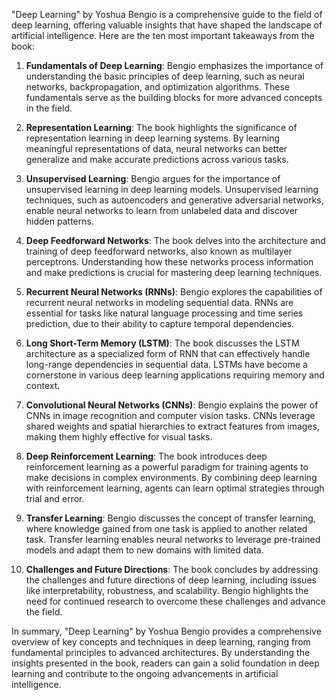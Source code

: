 "Deep Learning" by Yoshua Bengio is a comprehensive guide to the field of deep learning, offering valuable insights that have shaped the landscape of artificial intelligence. Here are the ten most important takeaways from the book:

1. **Fundamentals of Deep Learning**: Bengio emphasizes the importance of understanding the basic principles of deep learning, such as neural networks, backpropagation, and optimization algorithms. These fundamentals serve as the building blocks for more advanced concepts in the field.

2. **Representation Learning**: The book highlights the significance of representation learning in deep learning systems. By learning meaningful representations of data, neural networks can better generalize and make accurate predictions across various tasks.

3. **Unsupervised Learning**: Bengio argues for the importance of unsupervised learning in deep learning models. Unsupervised learning techniques, such as autoencoders and generative adversarial networks, enable neural networks to learn from unlabeled data and discover hidden patterns.

4. **Deep Feedforward Networks**: The book delves into the architecture and training of deep feedforward networks, also known as multilayer perceptrons. Understanding how these networks process information and make predictions is crucial for mastering deep learning techniques.

5. **Recurrent Neural Networks (RNNs)**: Bengio explores the capabilities of recurrent neural networks in modeling sequential data. RNNs are essential for tasks like natural language processing and time series prediction, due to their ability to capture temporal dependencies.

6. **Long Short-Term Memory (LSTM)**: The book discusses the LSTM architecture as a specialized form of RNN that can effectively handle long-range dependencies in sequential data. LSTMs have become a cornerstone in various deep learning applications requiring memory and context.

7. **Convolutional Neural Networks (CNNs)**: Bengio explains the power of CNNs in image recognition and computer vision tasks. CNNs leverage shared weights and spatial hierarchies to extract features from images, making them highly effective for visual tasks.

8. **Deep Reinforcement Learning**: The book introduces deep reinforcement learning as a powerful paradigm for training agents to make decisions in complex environments. By combining deep learning with reinforcement learning, agents can learn optimal strategies through trial and error.

9. **Transfer Learning**: Bengio discusses the concept of transfer learning, where knowledge gained from one task is applied to another related task. Transfer learning enables neural networks to leverage pre-trained models and adapt them to new domains with limited data.

10. **Challenges and Future Directions**: The book concludes by addressing the challenges and future directions of deep learning, including issues like interpretability, robustness, and scalability. Bengio highlights the need for continued research to overcome these challenges and advance the field.

In summary, "Deep Learning" by Yoshua Bengio provides a comprehensive overview of key concepts and techniques in deep learning, ranging from fundamental principles to advanced architectures. By understanding the insights presented in the book, readers can gain a solid foundation in deep learning and contribute to the ongoing advancements in artificial intelligence.